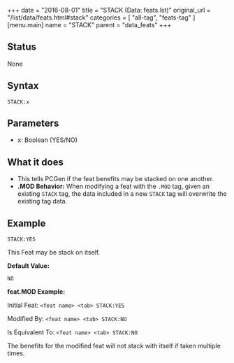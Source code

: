+++
date = "2016-08-01"
title = "STACK (Data: feats.lst)"
original_url = "/list/data/feats.html#stack"
categories = [ "all-tag", "feats-tag" ]
[menu.main]
    name = "STACK"
    parent = "data_feats"
+++

## Status

None

## Syntax

`STACK:x`

## Parameters

-   x: Boolean (YES/NO)



What it does
------------

-   This tells PCGen if the feat benefits may be stacked on one another.
-   **.MOD Behavior:** When modifying a feat with the `.MOD` tag, given
    an existing `STACK` tag, the data included in a new `STACK` tag will
    overwrite the existing tag data.

Example
-------

`STACK:YES`

This Feat may be stack on itself.

**Default Value:**

`NO`

**feat.MOD Example:**

Initial Feat: `<feat name> <tab> STACK:YES`

Modified By: `<feat name> <tab> STACK:NO`

Is Equivalent To: `<feat name> <tab> STACK:NO`

The benefits for the modified feat will not stack with itself if taken
multiple times.


